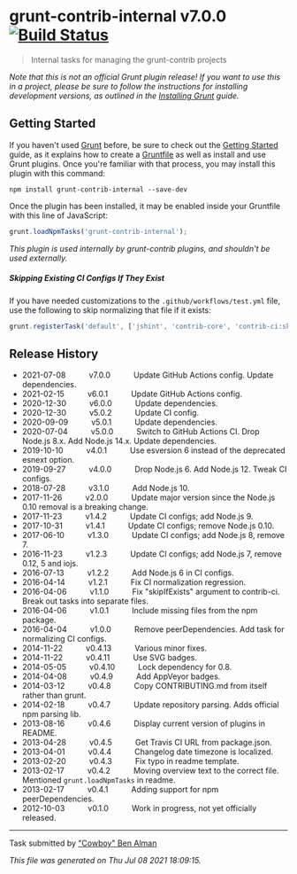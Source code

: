 # grunt-contrib-internal v7.0.0 [![Build Status](https://github.com/gruntjs/grunt-contrib-internal/workflows/Tests/badge.svg)](https://github.com/gruntjs/grunt-contrib-internal/actions?workflow=Tests)

> Internal tasks for managing the grunt-contrib projects


_Note that this is not an official Grunt plugin release! If you want to use this in a project, please be sure to follow the instructions for installing development versions, as outlined in the [Installing Grunt](https://gruntjs.com/installing-grunt) guide._


## Getting Started

If you haven't used [Grunt](https://gruntjs.com/) before, be sure to check out the [Getting Started](https://gruntjs.com/getting-started) guide, as it explains how to create a [Gruntfile](https://gruntjs.com/sample-gruntfile) as well as install and use Grunt plugins. Once you're familiar with that process, you may install this plugin with this command:

```shell
npm install grunt-contrib-internal --save-dev
```

Once the plugin has been installed, it may be enabled inside your Gruntfile with this line of JavaScript:

```js
grunt.loadNpmTasks('grunt-contrib-internal');
```

_This plugin is used internally by grunt-contrib plugins, and shouldn't be used externally._

##### Skipping Existing CI Configs If They Exist

If you have needed customizations to the `.github/workflows/test.yml` file,
use the following to skip normalizing that file if it exists:

```js
grunt.registerTask('default', ['jshint', 'contrib-core', 'contrib-ci:skipIfExists']);
```



## Release History

 * 2021-07-08   v7.0.0   Update GitHub Actions config. Update dependencies.
 * 2021-02-15   v6.0.1   Update GitHub Actions config.
 * 2020-12-30   v6.0.0   Update dependencies.
 * 2020-12-30   v5.0.2   Update CI config.
 * 2020-09-09   v5.0.1   Update dependencies.
 * 2020-07-04   v5.0.0   Switch to GitHub Actions CI. Drop Node.js 8.x. Add Node.js 14.x. Update dependencies.
 * 2019-10-10   v4.0.1   Use esversion 6 instead of the deprecated esnext option.
 * 2019-09-27   v4.0.0   Drop Node.js 6. Add Node.js 12. Tweak CI configs.
 * 2018-07-28   v3.1.0   Add Node.js 10.
 * 2017-11-26   v2.0.0   Update major version since the Node.js 0.10 removal is a breaking change.
 * 2017-11-23   v1.4.2   Update CI configs; add Node.js 9.
 * 2017-10-31   v1.4.1   Update CI configs; remove Node.js 0.10.
 * 2017-06-10   v1.3.0   Update CI configs; add Node.js 8, remove 7.
 * 2016-11-23   v1.2.3   Update CI configs; add Node.js 7, remove 0.12, 5 and iojs.
 * 2016-07-13   v1.2.2   Add Node.js 6 in CI configs.
 * 2016-04-14   v1.2.1   Fix CI normalization regression.
 * 2016-04-06   v1.1.0   Fix "skipIfExists" argument to contrib-ci. Break out tasks into separate files.
 * 2016-04-06   v1.0.1   Include missing files from the npm package.
 * 2016-04-04   v1.0.0   Remove peerDependencies. Add task for normalizing CI configs.
 * 2014-11-22   v0.4.13   Various minor fixes.
 * 2014-11-22   v0.4.11   Use SVG badges.
 * 2014-05-05   v0.4.10   Lock dependency for 0.8.
 * 2014-04-08   v0.4.9   Add AppVeyor badges.
 * 2014-03-12   v0.4.8   Copy CONTRIBUTING.md from itself rather than grunt.
 * 2014-02-18   v0.4.7   Update repository parsing. Adds official npm parsing lib.
 * 2013-08-16   v0.4.6   Display current version of plugins in README.
 * 2013-04-28   v0.4.5   Get Travis CI URL from package.json.
 * 2013-04-01   v0.4.4   Changelog date timezone is localized.
 * 2013-02-20   v0.4.3   Fix typo in readme template.
 * 2013-02-17   v0.4.2   Moving overview text to the correct file. Mentioned `grunt.loadNpmTasks` in readme.
 * 2013-02-17   v0.4.1   Adding support for npm peerDependencies.
 * 2012-10-03   v0.1.0   Work in progress, not yet officially released.

---

Task submitted by ["Cowboy" Ben Alman](http://benalman.com/)

*This file was generated on Thu Jul 08 2021 18:09:15.*
